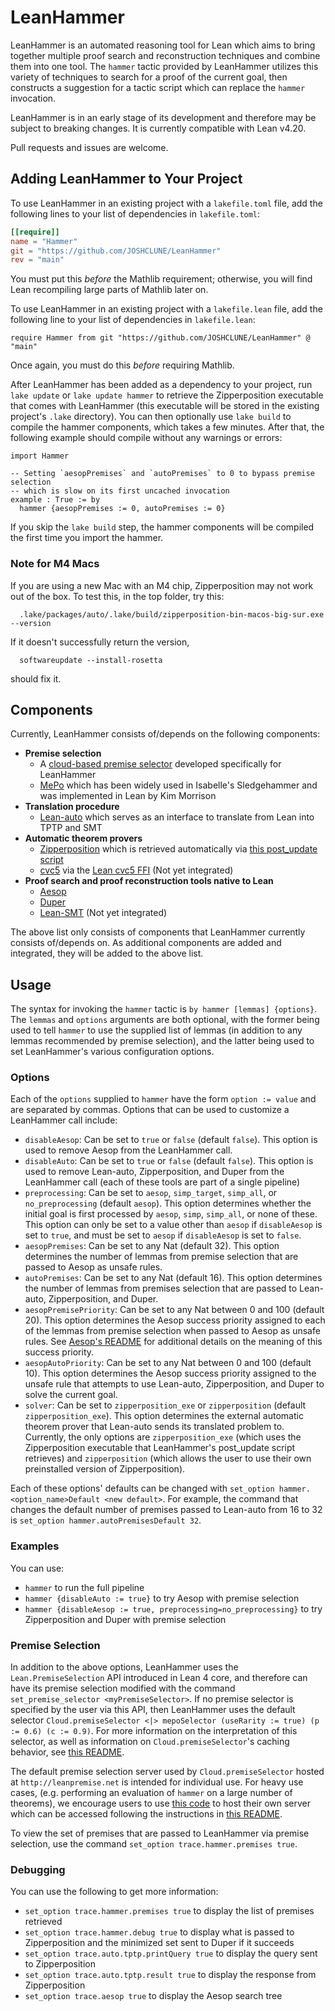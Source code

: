 # LeanHammer

LeanHammer is an automated reasoning tool for Lean which aims to bring together multiple proof search and reconstruction techniques and combine them into one tool. The `hammer` tactic provided by LeanHammer utilizes this variety of techniques to search for a proof of the current goal, then constructs a suggestion for a tactic script which can replace the `hammer` invocation.

LeanHammer is in an early stage of its development and therefore may be subject to breaking changes. It is currently compatible with Lean v4.20.

Pull requests and issues are welcome.

## Adding LeanHammer to Your Project

To use LeanHammer in an existing project with a `lakefile.toml` file, add the following lines to your list of dependencies in `lakefile.toml`:

```toml
[[require]]
name = "Hammer"
git = "https://github.com/JOSHCLUNE/LeanHammer"
rev = "main"
```

You must put this *before* the Mathlib requirement; otherwise, you will find Lean recompiling large parts of Mathlib later on.

To use LeanHammer in an existing project with a `lakefile.lean` file, add the following line to your list of dependencies in `lakefile.lean`:

```lean
require Hammer from git "https://github.com/JOSHCLUNE/LeanHammer" @ "main"
```

Once again, you must do this *before* requiring Mathlib.

After LeanHammer has been added as a dependency to your project, run `lake update` or `lake update hammer` to retrieve the Zipperposition executable that comes with LeanHammer (this executable will be stored in the existing project's `.lake` directory). You can then optionally use `lake build` to compile the hammer components, which takes a few minutes. After that, the following example should compile without any warnings or errors:

```lean
import Hammer

-- Setting `aesopPremises` and `autoPremises` to 0 to bypass premise selection
-- which is slow on its first uncached invocation
example : True := by
  hammer {aesopPremises := 0, autoPremises := 0}
```

If you skip the `lake build` step, the hammer components will be compiled the first time you import the hammer.

### Note for M4 Macs

If you are using a new Mac with an M4 chip, Zipperposition may not work out of the box. To test this, in the top folder, try this:
```
  .lake/packages/auto/.lake/build/zipperposition-bin-macos-big-sur.exe --version
```
If it doesn't successfully return the version,
```
  softwareupdate --install-rosetta
```
should fix it.

## Components

Currently, LeanHammer consists of/depends on the following components:

- **Premise selection**
  - A [cloud-based premise selector](https://github.com/hanwenzhu/premise-selection) developed specifically for LeanHammer
  - [MePo](https://www.sciencedirect.com/science/article/pii/S1570868307000626) which has been widely used in Isabelle's Sledgehammer and was implemented in Lean by Kim Morrison
- **Translation procedure**
  - [Lean-auto](https://github.com/leanprover-community/lean-auto) which serves as an interface to translate from Lean into TPTP and SMT
- **Automatic theorem provers**
  - [Zipperposition](https://github.com/sneeuwballen/zipperposition) which is retrieved automatically via [this post_update script](https://github.com/leanprover-community/lean-auto/blob/hammer/lakefile.lean#L53)
  - [cvc5](https://github.com/cvc5/cvc5) via the [Lean cvc5 FFI](https://github.com/abdoo8080/lean-cvc5) (Not yet integrated)
- **Proof search and proof reconstruction tools native to Lean**
  - [Aesop](https://github.com/leanprover-community/aesop)
  - [Duper](https://github.com/leanprover-community/duper)
  - [Lean-SMT](https://github.com/ufmg-smite/lean-smt/tree/main) (Not yet integrated)

The above list only consists of components that LeanHammer currently consists of/depends on. As additional components are added and integrated, they will be added to the above list.

## Usage

The syntax for invoking the `hammer` tactic is `by hammer [lemmas] {options}`. The `lemmas` and `options` arguments are both optional, with the former being used to tell `hammer` to use the supplied list of lemmas (in addition to any lemmas recommended by premise selection), and the latter being used to set LeanHammer's various configuration options.

### Options

Each of the `options` supplied to `hammer` have the form `option := value` and are separated by commas. Options that can be used to customize a LeanHammer call include:

- `disableAesop`: Can be set to `true` or `false` (default `false`). This option is used to remove Aesop from the LeanHammer call.
- `disableAuto`: Can be set to `true` or `false` (default `false`). This option is used to remove Lean-auto, Zipperposition, and Duper from the LeanHammer call (each of these tools are part of a single pipeline)
- `preprocessing`: Can be set to `aesop`, `simp_target`, `simp_all`, or `no_preprocessing` (default `aesop`). This option determines whether the initial goal is first processed by `aesop`, `simp`, `simp_all`, or none of these. This option can only be set to a value other than `aesop` if `disableAesop` is set to `true`, and must be set to `aesop` if `disableAesop` is set to `false`.
- `aesopPremises`: Can be set to any Nat (default 32). This option determines the number of lemmas from premise selection that are passed to Aesop as unsafe rules.
- `autoPremises`: Can be set to any Nat (default 16). This option determines the number of lemmas from premises selection that are passed to Lean-auto, Zipperposition, and Duper.
- `aesopPremisePriority`: Can be set to any Nat between 0 and 100 (default 20). This option determines the Aesop success priority assigned to each of the lemmas from premise selection when passed to Aesop as unsafe rules. See [Aesop's README](https://github.com/leanprover-community/aesop) for additional details on the meaning of this success priority.
- `aesopAutoPriority`: Can be set to any Nat between 0 and 100 (default 10). This option determines the Aesop success priority assigned to the unsafe rule that attempts to use Lean-auto, Zipperposition, and Duper to solve the current goal.
- `solver`: Can be set to `zipperposition_exe` or `zipperposition` (default `zipperposition_exe`). This option determines the external automatic theorem prover that Lean-auto sends its translated problem to. Currently, the only options are `zipperposition_exe` (which uses the Zipperposition executable that LeanHammer's post_update script retrieves) and `zipperposition` (which allows the user to use their own preinstalled version of Zipperposition).

Each of these options' defaults can be changed with `set_option hammer.<option_name>Default <new default>`. For example, the command that changes the default number of premises passed to Lean-auto from 16 to 32 is `set_option hammer.autoPremisesDefault 32`.

### Examples

You can use:
- `hammer` to run the full pipeline
- `hammer {disableAuto := true}` to try Aesop with premise selection
- `hammer {disableAesop := true, preprocessing=no_preprocessing}` to try Zipperposition and Duper with premise selection

### Premise Selection

In addition to the above options, LeanHammer uses the `Lean.PremiseSelection` API introduced in Lean 4 core, and therefore can have its premise selection modified with the command `set_premise_selector <myPremiseSelector>`. If no premise selector is specified by the user via this API, then LeanHammer uses the default selector `Cloud.premiseSelector <|> mepoSelector (useRarity := true) (p := 0.6) (c := 0.9)`. For more information on the interpretation of this selector, as well as information on `Cloud.premiseSelector`'s caching behavior, see [this README](https://github.com/hanwenzhu/premise-selection).

The default premise selection server used by `Cloud.premiseSelector` hosted at `http://leanpremise.net` is intended for individual use. For heavy use cases, (e.g. performing an evaluation of `hammer` on a large number of theorems), we encourage users to use [this code](https://github.com/hanwenzhu/lean-premise-server) to host their own server which can be accessed following the instructions in [this README](https://github.com/hanwenzhu/premise-selection).

To view the set of premises that are passed to LeanHammer via premise selection, use the command `set_option trace.hammer.premises true`.

### Debugging

You can use the following to get more information:

- `set_option trace.hammer.premises true` to display the list of premises retrieved
- `set_option trace.hammer.debug true` to display what is passed to Zipperposition and the minimized set sent to Duper if it succeeds
- `set_option trace.auto.tptp.printQuery true` to display the query sent to Zipperposition
- `set_option trace.auto.tptp.result true` to display the response from Zipperposition
- `set_option trace.aesop true` to display the Aesop search tree

